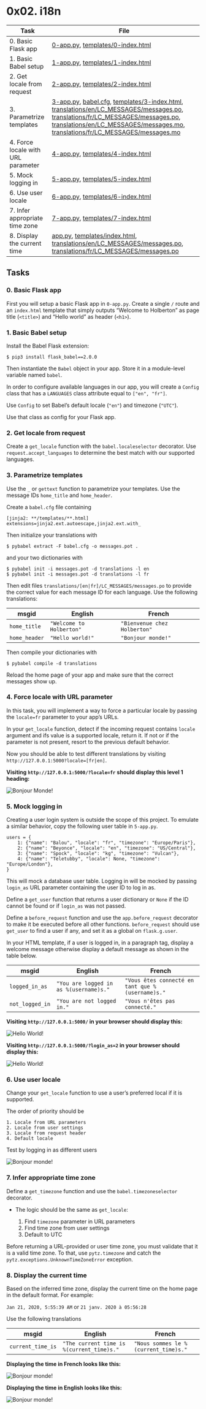 # 0x02. i18n

| Task                               | File                                                                                                                                                                                                                                                                                                                                                                                                                                                         |
| ---------------------------------- | ------------------------------------------------------------------------------------------------------------------------------------------------------------------------------------------------------------------------------------------------------------------------------------------------------------------------------------------------------------------------------------------------------------------------------------------------------------ |
| 0. Basic Flask app                 | [0-app.py](./0-app.py), [templates/0-index.html](./templates/0-index.html)                                                                                                                                                                                                                                                                                                                                                                                   |
| 1. Basic Babel setup               | [1-app.py](./1-app.py), [templates/1-index.html](./templates/1-index.html)                                                                                                                                                                                                                                                                                                                                                                                   |
| 2. Get locale from request         | [2-app.py](./2-app.py), [templates/2-index.html](./templates/2-index.html)                                                                                                                                                                                                                                                                                                                                                                                   |
| 3. Parametrize templates           | [3-app.py](./3-app.py), [babel.cfg](./babel.cfg), [templates/3-index.html](./templates/3-index.html), [translations/en/LC_MESSAGES/messages.po](./translations/en/LC_MESSAGES/messages.po), [translations/fr/LC_MESSAGES/messages.po](./translations/fr/LC_MESSAGES/messages.po), [translations/en/LC_MESSAGES/messages.mo](./translations/en/LC_MESSAGES/messages.mo), [translations/fr/LC_MESSAGES/messages.mo](./translations/fr/LC_MESSAGES/messages.mo) |
| 4. Force locale with URL parameter | [4-app.py](./4-app.py), [templates/4-index.html](./templates/4-index.html)                                                                                                                                                                                                                                                                                                                                                                                   |
| 5. Mock logging in                 | [5-app.py](./5-app.py), [templates/5-index.html](./templates/5-index.html)                                                                                                                                                                                                                                                                                                                                                                                   |
| 6. Use user locale                 | [6-app.py](./6-app.py), [templates/6-index.html](./templates/6-index.html)                                                                                                                                                                                                                                                                                                                                                                                   |
| 7. Infer appropriate time zone     | [7-app.py](./7-app.py), [templates/7-index.html](./templates/7-index.html)                                                                                                                                                                                                                                                                                                                                                                                   |
| 8. Display the current time        | [app.py](./app.py), [templates/index.html](./templates/index.html), [translations/en/LC_MESSAGES/messages.po](./translations/en/LC_MESSAGES/messages.po), [translations/fr/LC_MESSAGES/messages.po](./translations/fr/LC_MESSAGES/messages.po)                                                                                                                                                                                                               |

## Tasks

### 0. Basic Flask app

First you will setup a basic Flask app in `0-app.py`. Create a single `/` route and an `index.html` template that simply outputs “Welcome to Holberton” as page title (`<title>`) and “Hello world” as header (`<h1>`).

### 1. Basic Babel setup

Install the Babel Flask extension:

```
$ pip3 install flask_babel==2.0.0
```

Then instantiate the `Babel` object in your app. Store it in a module-level variable named `babel`.

In order to configure available languages in our app, you will create a `Config` class that has a `LANGUAGES` class attribute equal to `["en", "fr"]`.

Use `Config` to set Babel’s default locale (`"en"`) and timezone (`"UTC"`).

Use that class as config for your Flask app.

### 2. Get locale from request

Create a `get_locale` function with the `babel.localeselector` decorator. Use `request.accept_languages` to determine the best match with our supported languages.

### 3. Parametrize templates

Use the `_` or `gettext` function to parametrize your templates. Use the message IDs `home_title` and `home_header`.

Create a `babel.cfg` file containing

```[python: **.py]
[jinja2: **/templates/**.html]
extensions=jinja2.ext.autoescape,jinja2.ext.with_
```

Then initialize your translations with

```
$ pybabel extract -F babel.cfg -o messages.pot .
```

and your two dictionaries with

```
$ pybabel init -i messages.pot -d translations -l en
$ pybabel init -i messages.pot -d translations -l fr
```

Then edit files `translations/[en|fr]/LC_MESSAGES/messages.po` to provide the correct value for each message ID for each language. Use the following translations:

| **msgid**     | **English**              | **French**                   |
| ------------- | ------------------------ | ---------------------------- |
| `home_title`  | `"Welcome to Holberton"` | `"Bienvenue chez Holberton"` |
| `home_header` | `"Hello world!"`         | `"Bonjour monde!"`           |

Then compile your dictionaries with

```
$ pybabel compile -d translations
```

Reload the home page of your app and make sure that the correct messages show up.

### 4. Force locale with URL parameter

In this task, you will implement a way to force a particular locale by passing the `locale=fr` parameter to your app’s URLs.

In your `get_locale` function, detect if the incoming request contains `locale` argument and ifs value is a supported locale, return it. If not or if the parameter is not present, resort to the previous default behavior.

Now you should be able to test different translations by visiting `http://127.0.0.1:5000?locale=[fr|en]`.

**Visiting `http://127.0.0.1:5000/?locale=fr` should display this level 1 heading:**

![Bonjour Monde!](./images/img1.png)

### 5. Mock logging in

Creating a user login system is outside the scope of this project. To emulate a similar behavior, copy the following user table in `5-app.py`.

```
users = {
    1: {"name": "Balou", "locale": "fr", "timezone": "Europe/Paris"},
    2: {"name": "Beyonce", "locale": "en", "timezone": "US/Central"},
    3: {"name": "Spock", "locale": "kg", "timezone": "Vulcan"},
    4: {"name": "Teletubby", "locale": None, "timezone": "Europe/London"},
}
```

This will mock a database user table. Logging in will be mocked by passing `login_as` URL parameter containing the user ID to log in as.

Define a `get_user` function that returns a user dictionary or `None` if the ID cannot be found or if `login_as` was not passed.

Define a `before_request` function and use the `app.before_request` decorator to make it be executed before all other functions. `before_request` should use `get_user` to find a user if any, and set it as a global on `flask.g.user`.

In your HTML template, if a user is logged in, in a paragraph tag, display a welcome message otherwise display a default message as shown in the table below.

| **msgid**       | **English**                            | **French**                                       |
| --------------- | -------------------------------------- | ------------------------------------------------ |
| `logged_in_as`  | `"You are logged in as %(username)s."` | `"Vous êtes connecté en tant que %(username)s."` |
| `not_logged_in` | `"You are not logged in."`             | `"Vous n'êtes pas connecté."`                    |

**Visiting `http://127.0.0.1:5000/` in your browser should display this:**

![**Hello World!**](./images/img2.png)

**Visiting `http://127.0.0.1:5000/?login_as=2` in your browser should display this:**

![**Hello World!**](./images/img3.png)

### 6. Use user locale

Change your `get_locale` function to use a user’s preferred local if it is supported.

The order of priority should be

    1. Locale from URL parameters
    2. Locale from user settings
    3. Locale from request header
    4. Default locale

Test by logging in as different users

![Bonjour monde!](./images/img4.png)

### 7. Infer appropriate time zone

Define a `get_timezone` function and use the `babel.timezoneselector` decorator.

- The logic should be the same as `get_locale`:

  1.  Find `timezone` parameter in URL parameters
  2.  Find time zone from user settings
  3.  Default to UTC

Before returning a URL-provided or user time zone, you must validate that it is a valid time zone. To that, use `pytz.timezone` and catch the `pytz.exceptions.UnknownTimeZoneError` exception.

### 8. Display the current time

Based on the inferred time zone, display the current time on the home page in the default format. For example:

`Jan 21, 2020, 5:55:39 AM` or `21 janv. 2020 à 05:56:28`

Use the following translations

| **msgid**         | **English**                               | **French**                           |
| ----------------- | ----------------------------------------- | ------------------------------------ |
| `current_time_is` | `"The current time is %(current_time)s."` | `"Nous sommes le %(current_time)s."` |

**Displaying the time in French looks like this:**

![Bonjour monde!](./images/img5.png)

**Displaying the time in English looks like this:**

![Bonjour monde!](./images/img6.png)
